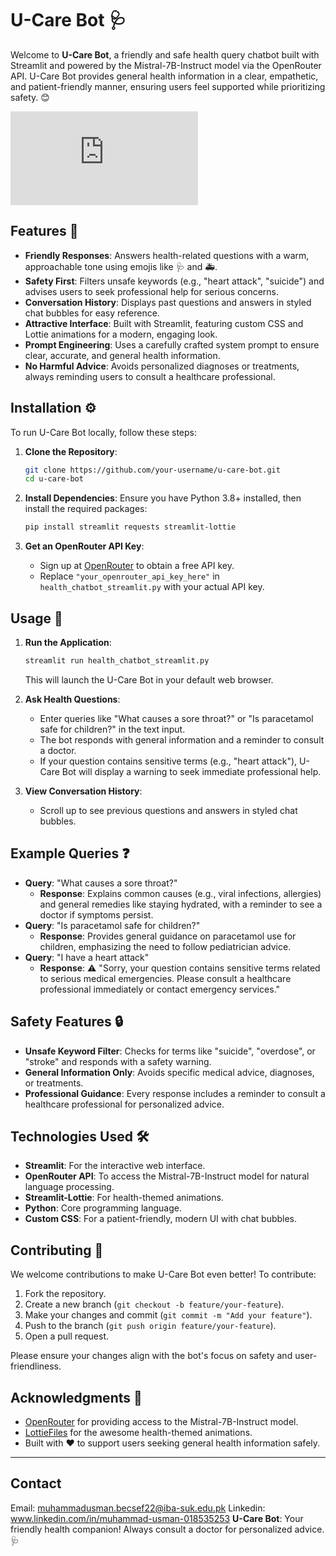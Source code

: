 # U-Care Bot 🩺

Welcome to **U-Care Bot**, a friendly and safe health query chatbot built with Streamlit and powered by the Mistral-7B-Instruct model via the OpenRouter API. U-Care Bot provides general health information in a clear, empathetic, and patient-friendly manner, ensuring users feel supported while prioritizing safety. 😊

![U-Care Bot Animation](https://assets5.lottiefiles.com/packages/lf20_vpjqyzdt.json)

## Features 🌟

- **Friendly Responses**: Answers health-related questions with a warm, approachable tone using emojis like 🩺 and 🚑.
- **Safety First**: Filters unsafe keywords (e.g., "heart attack", "suicide") and advises users to seek professional help for serious concerns.
- **Conversation History**: Displays past questions and answers in styled chat bubbles for easy reference.
- **Attractive Interface**: Built with Streamlit, featuring custom CSS and Lottie animations for a modern, engaging look.
- **Prompt Engineering**: Uses a carefully crafted system prompt to ensure clear, accurate, and general health information.
- **No Harmful Advice**: Avoids personalized diagnoses or treatments, always reminding users to consult a healthcare professional.

## Installation ⚙️

To run U-Care Bot locally, follow these steps:

1. **Clone the Repository**:
   ```bash
   git clone https://github.com/your-username/u-care-bot.git
   cd u-care-bot
   ```

2. **Install Dependencies**:
   Ensure you have Python 3.8+ installed, then install the required packages:
   ```bash
   pip install streamlit requests streamlit-lottie
   ```

3. **Get an OpenRouter API Key**:
   - Sign up at [OpenRouter](https://openrouter.ai/) to obtain a free API key.
   - Replace `"your_openrouter_api_key_here"` in `health_chatbot_streamlit.py` with your actual API key.

## Usage 🚀

1. **Run the Application**:
   ```bash
   streamlit run health_chatbot_streamlit.py
   ```
   This will launch the U-Care Bot in your default web browser.

2. **Ask Health Questions**:
   - Enter queries like "What causes a sore throat?" or "Is paracetamol safe for children?" in the text input.
   - The bot responds with general information and a reminder to consult a doctor.
   - If your question contains sensitive terms (e.g., "heart attack"), U-Care Bot will display a warning to seek immediate professional help.

3. **View Conversation History**:
   - Scroll up to see previous questions and answers in styled chat bubbles.

## Example Queries ❓

- **Query**: "What causes a sore throat?"
  - **Response**: Explains common causes (e.g., viral infections, allergies) and general remedies like staying hydrated, with a reminder to see a doctor if symptoms persist.
- **Query**: "Is paracetamol safe for children?"
  - **Response**: Provides general guidance on paracetamol use for children, emphasizing the need to follow pediatrician advice.
- **Query**: "I have a heart attack"
  - **Response**: ⚠️ "Sorry, your question contains sensitive terms related to serious medical emergencies. Please consult a healthcare professional immediately or contact emergency services."

## Safety Features 🔒

- **Unsafe Keyword Filter**: Checks for terms like "suicide", "overdose", or "stroke" and responds with a safety warning.
- **General Information Only**: Avoids specific medical advice, diagnoses, or treatments.
- **Professional Guidance**: Every response includes a reminder to consult a healthcare professional for personalized advice.

## Technologies Used 🛠️

- **Streamlit**: For the interactive web interface.
- **OpenRouter API**: To access the Mistral-7B-Instruct model for natural language processing.
- **Streamlit-Lottie**: For health-themed animations.
- **Python**: Core programming language.
- **Custom CSS**: For a patient-friendly, modern UI with chat bubbles.

## Contributing 🤝

We welcome contributions to make U-Care Bot even better! To contribute:

1. Fork the repository.
2. Create a new branch (`git checkout -b feature/your-feature`).
3. Make your changes and commit (`git commit -m "Add your feature"`).
4. Push to the branch (`git push origin feature/your-feature`).
5. Open a pull request.

Please ensure your changes align with the bot's focus on safety and user-friendliness.



## Acknowledgments 🙏

- [OpenRouter](https://openrouter.ai/) for providing access to the Mistral-7B-Instruct model.
- [LottieFiles](https://lottiefiles.com/) for the awesome health-themed animations.
- Built with ❤️ to support users seeking general health information safely.

---
## Contact
Email: muhammadusman.becsef22@iba-suk.edu.pk
Linkedin: www.linkedin.com/in/muhammad-usman-018535253
**U-Care Bot**: Your friendly health companion! Always consult a doctor for personalized advice. 🩺

